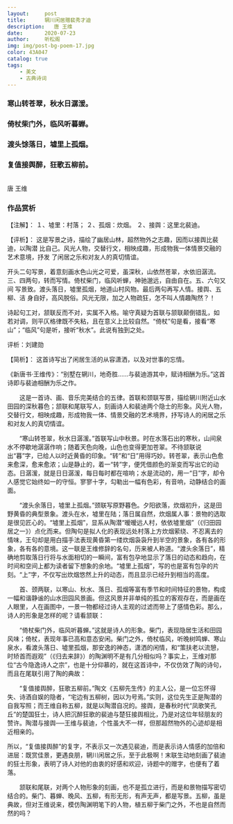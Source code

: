 ```yaml
---
layout:     post
title:      辋川闲居赠裴秀才迪
description:   唐 王维
date:       2020-07-23
author:     听松阁
img: img/post-bg-poem-17.jpg
color: 43A047
catalog: true
tags:
    - 美文
    - 古典诗词
---
```



### 寒山转苍翠，秋水日潺湲。
### 倚杖柴门外，临风听暮蝉。
### 渡头馀落日，墟里上孤烟。
### 复值接舆醉，狂歌五柳前。
<br>
唐 王维


### 作品赏析
【注解】：
１、墟里：村落；
２、孤烟：炊烟。
２、接舆：这里北裴迪。

【评析】：
这是写景之诗，描绘了幽居山林，超然物外之志趣，因而以接舆比裴迪，以陶潜
比自己。风光人物，交替行文，相映成趣，形成物我一体情景交融的艺术意境，抒发
了闲居之乐和对友人的真切情谊。

开头二句写景，着意刻画水色山光之可爱，虽深秋，山依然苍翠，水依旧潺流。
三、四两句，转而写情。倚杖柴门，临风听蝉，神驰邈远，自由自在。五、六句又间
写景致。渡头落日，墟里孤烟，地道山村风物。最后两句再写人情。接舆、五柳、洁
身自好，高风脱俗。风光无限，加之人物疏狂，怎不叫人情趣陶然？！

诗起句工对，颔联反而不对，实属不入格。喻守真疑为首联与颔联颠倒错乱，如
若对调，则平仄格律既不失粘，且在意义上比较自然。“倚杖”句是看，接看“寒
山”；“临风”句是听，接听“秋水”。此说有独到之处。

评析：刘建勋

【简析】：
这首诗写出了闲居生活的从容潇洒，以及对世事的忘情。


《新唐书·王维传》：“别墅在辋川，地奇胜……与裴迪游其中，赋诗相酬为乐。”这首诗即与裴迪相酬为乐之作。

　　这是一首诗、画、音乐完美结合的五律。首联和颈联写景，描绘辋川附近山水田园的深秋暮色；颔联和尾联写人，刻画诗人和裴迪两个隐士的形象。风光人物，交替行文，相映成趣，形成物我一体、情景交融的艺术境界，抒写诗人的闲居之乐和对友人的真切情谊。
  
　　“寒山转苍翠，秋水日潺湲。”首联写山中秋景。时在水落石出的寒秋，山间泉水不停歇地潺潺作响；随着天色向晚，山色也变得更加苍翠。不待颔联说出“暮”字，已给人以时近黄昏的印象。“转”和“日”用得巧妙。转苍翠，表示山色愈来愈深，愈来愈浓；山是静止的，着一“转”字，便凭借颜色的渐变而写出它的动态。日潺湲，就是日日潺湲，每日每时都在喧响；水是流动的，用一“日”字，却令人感觉它始终如一的守恒。寥寥十字，勾勒出一幅有色彩，有音响，动静结合的画面。
  
　　“渡头余落日，墟里上孤烟。”颈联写原野暮色。夕阳欲落，炊烟初升，这是田野黄昏的典型景象。渡头在水，墟里在陆；落日属自然，炊烟属人事：景物的选取是很见匠心的。“墟里上孤烟”，显系从陶潜“暧暧远人村，依依墟里烟”（《归田园居之一》）点化而来。但陶句是拟人化的表现远处村落上方炊烟萦绕、不忍离去的情味，王句却是用白描手法表现黄昏第一缕炊烟袅袅升到半空的景象，各有各的形象，各有各的意境。这一联是王维修辞的名句，历来被人称道。“渡头余落日”，精确地剪取落日行将与水面相切的一瞬间，富有包孕地显示了落日的动态和趋向，在时间和空间上都为读者留下想象的余地。“墟里上孤烟”，写的也是富有包孕的片刻。“上”字，不仅写出炊烟悠然上升的动态，而且显示已经升到相当的高度。
  
　　首、颈两联，以寒山、秋水、落日、孤烟等富有季节和时间特征的景物，构成一幅和谐静谧的山水田园风景画。但这风景并非单纯的孤立的客观存在，而是画在人眼里，人在画图中，一景一物都经过诗人主观的过滤而带上了感情色彩。那么，诗人的形象是怎样的呢？请看颔联：
  
　　“倚杖柴门外，临风听暮蝉。”这就是诗人的形象。柴门，表现隐居生活和田园风味；倚杖，表现年事已高和意态安闲。柴门之外，倚杖临风，听晚树鸣蝉、寒山泉水，看渡头落日、墟里孤烟，那安逸的神态，潇洒的闲情，和“策扶老以流憩，时矫首而遐观”（《归去来辞》）的陶渊明不是有几分相似吗？事实上，王维对那位“古今隐逸诗人之宗”，也是十分仰慕的，就在这首诗中，不仅仿效了陶的诗句，而且在尾联引用了陶的典故：
  
　　“复值接舆醉，狂歌五柳前。”陶文《五柳先生传》的主人公，是一位忘怀得失、诗酒自娱的隐者，“宅边有五柳树，因以为号焉。”实则，这位先生正是陶潜的自我写照；而王维自称五柳，就是以陶潜自况的。接舆，是春秋时代“凤歌笑孔丘”的楚国狂士，诗人把沉醉狂歌的裴迪与楚狂接舆相比，乃是对这位年轻朋友的赞许。陶潜与接舆──王维与裴迪，个性虽大不一样，但那超然物外的心迹却是相近相亲的。
  
  所以，“复值接舆醉”的复字，不表示又一次遇见裴迪，而是表示诗人情感的加倍和进层：既赏佳景，更遇良朋，辋川闲居之乐，至于此极啊！末联生动地刻画了裴迪的狂士形象，表明了诗人对他的由衷的好感和欢迎，诗题中的赠字，也便有了着落。
  
　　颔联和尾联，对两个人物形象的刻画，也不是孤立进行，而是和景物描写密切结合的。柴门、暮蝉、晚风、五柳，有形无形，有声无声，都是写景。五柳，虽是典故，但对王维说来，模仿陶渊明笔下的人物，植五柳于柴门之外，不也是自然而然的吗？
